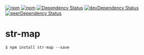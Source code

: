 [![npm](http://img.shields.io/npm/v/str-map.svg?style=flat-square)](https://www.npmjs.com/package/str-map)
[![npm](http://img.shields.io/npm/l/str-map.svg?style=flat-square)](http://opensource.org/licenses/MIT)
[![Dependency Status](https://david-dm.org/aliaksandr-master/str-map.svg?style=flat-square)](https://david-dm.org/aliaksandr-master/str-map)
[![devDependency Status](https://david-dm.org/aliaksandr-master/str-map/dev-status.svg?style=flat-square)](https://david-dm.org/aliaksandr-master/str-map#info=devDependencies)
[![peerDependency Status](https://david-dm.org/aliaksandr-master/str-map/peer-status.svg?style=flat-square)](https://david-dm.org/aliaksandr-master/str-map?type=peer)

# str-map

```shell
$ npm install str-map --save
```
